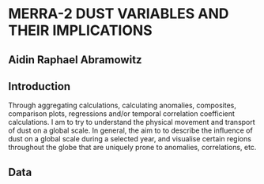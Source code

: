 # MERRA-2 DUST VARIABLES AND THEIR IMPLICATIONS
 
## Aidin Raphael Abramowitz

## Introduction

Through aggregating calculations, calculating anomalies, composites, comparison plots, regressions and/or temporal correlation coefficient calculations. I am to try to understand the physical movement and transport of dust on a global scale. 
In general, the aim to to describe the influence of dust on a global scale during a selected year, and visualise certain regions throughout the globe that are uniquely prone to anomalies, correlations, etc.


## Data
